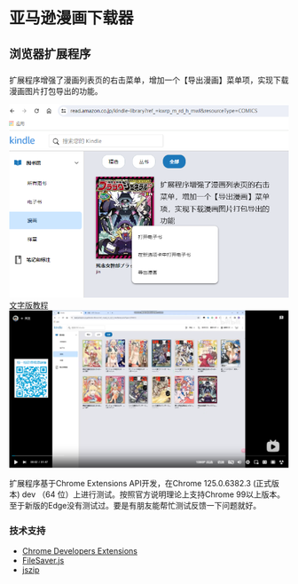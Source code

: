 # 亚马逊漫画下载器
## 浏览器扩展程序

###
扩展程序增强了漫画列表页的右击菜单，增加一个【导出漫画】菜单项，实现下载漫画图片打包导出的功能。

![屏幕截图](使用教程.png)
[文字版教程](使用教程.txt)
![视频教程](使用教程2.png)

扩展程序基于Chrome Extensions API开发，在Chrome 125.0.6382.3 (正式版本) dev （64 位）上进行测试。按照官方说明理论上支持Chrome 99以上版本。至于新版的Edge没有测试过。要是有朋友能帮忙测试反馈一下问题就好。

### 技术支持
* [Chrome Developers Extensions](https://developer.chrome.com/docs/extensions/)
* [FileSaver.js](http://purl.eligrey.com/github/FileSaver.js)
* [jszip](https://github.com/Stuk/jszip)

